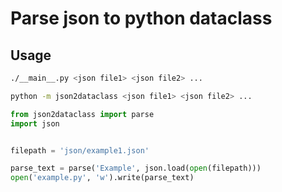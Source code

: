 # Parse json to python dataclass
## Usage
```sh
./__main__.py <json file1> <json file2> ...
```
```sh
python -m json2dataclass <json file1> <json file2> ...
```

```python
from json2dataclass import parse
import json


filepath = 'json/example1.json'

parse_text = parse('Example', json.load(open(filepath)))
open('example.py', 'w').write(parse_text)
```

